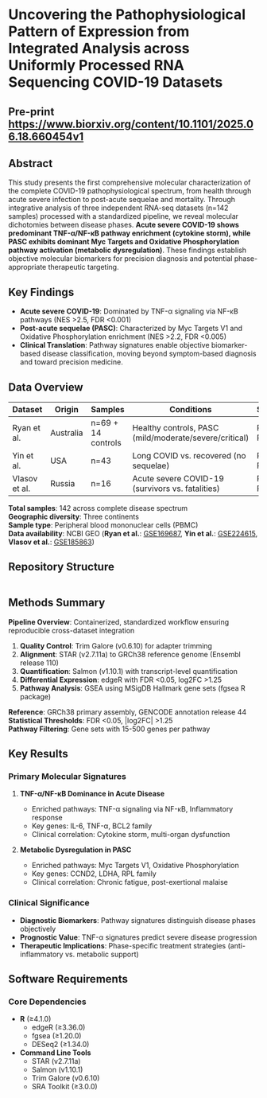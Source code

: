 # Uncovering the Pathophysiological Pattern of Expression from Integrated Analysis across Uniformly Processed RNA Sequencing COVID-19 Datasets  

## Pre-print https://www.biorxiv.org/content/10.1101/2025.06.18.660454v1

## Abstract

This study presents the first comprehensive molecular characterization of the complete COVID-19 pathophysiological spectrum, from health through acute severe infection to post-acute sequelae and mortality. Through integrative analysis of three independent RNA-seq datasets (n=142 samples) processed with a standardized pipeline, we reveal molecular dichotomies between disease phases. **Acute severe COVID-19 shows predominant TNF-α/NF-κB pathway enrichment (cytokine storm), while PASC exhibits dominant Myc Targets and Oxidative Phosphorylation pathway activation (metabolic dysregulation)**. These findings establish objective molecular biomarkers for precision diagnosis and potential phase-appropriate therapeutic targeting.

## Key Findings

- **Acute severe COVID-19**: Dominated by TNF-α signaling via NF-κB pathways (NES >2.5, FDR <0.001)
- **Post-acute sequelae (PASC)**: Characterized by Myc Targets V1 and Oxidative Phosphorylation enrichment (NES >2.2, FDR <0.005)
- **Clinical Translation**: Pathway signatures enable objective biomarker-based disease classification, moving beyond symptom-based diagnosis and toward precision medicine.

## Data Overview

| Dataset | Origin | Samples | Conditions | Sequencing |
|---------|---------|---------|------------|------------|
| Ryan et al. | Australia | n=69 + 14 controls | Healthy controls, PASC (mild/moderate/severe/critical) | Paired-end, PBMC |
| Yin et al. | USA | n=43 | Long COVID vs. recovered (no sequelae) | Paired-end, PBMC |
| Vlasov et al. | Russia | n=16 | Acute severe COVID-19 (survivors vs. fatalities) | Paired-end, PBMC |

**Total samples**: 142 across complete disease spectrum  
**Geographic diversity**: Three continents  
**Sample type**: Peripheral blood mononuclear cells (PBMC)  
**Data availability**: NCBI GEO (**Ryan et al.**: [GSE169687](https://www.ncbi.nlm.nih.gov/geo/query/acc.cgi?acc=GSE169687), **Yin et al.**: [GSE224615](https://www.ncbi.nlm.nih.gov/geo/query/acc.cgi?acc=GSE224615), **Vlasov et al.**: [GSE185863](https://www.ncbi.nlm.nih.gov/geo/query/acc.cgi?acc=GSE185863))

## Repository Structure

```

```

## Methods Summary

**Pipeline Overview**: Containerized, standardized workflow ensuring reproducible cross-dataset integration

1. **Quality Control**: Trim Galore (v0.6.10) for adapter trimming
2. **Alignment**: STAR (v2.7.11a) to GRCh38 reference genome (Ensembl release 110)
3. **Quantification**: Salmon (v1.10.1) with transcript-level quantification
4. **Differential Expression**: edgeR with FDR <0.05, log2FC >1.25
5. **Pathway Analysis**: GSEA using MSigDB Hallmark gene sets (fgsea R package)

**Reference**: GRCh38 primary assembly, GENCODE annotation release 44  
**Statistical Thresholds**: FDR <0.05, |log2FC| >1.25  
**Pathway Filtering**: Gene sets with 15-500 genes per pathway

## Key Results


### Primary Molecular Signatures

1. **TNF-α/NF-κB Dominance in Acute Disease**
   - Enriched pathways: TNF-α signaling via NF-κB, Inflammatory response
   - Key genes: IL-6, TNF-α, BCL2 family
   - Clinical correlation: Cytokine storm, multi-organ dysfunction

2. **Metabolic Dysregulation in PASC**
   - Enriched pathways: Myc Targets V1, Oxidative Phosphorylation
   - Key genes: CCND2, LDHA, RPL family
   - Clinical correlation: Chronic fatigue, post-exertional malaise

### Clinical Significance

- **Diagnostic Biomarkers**: Pathway signatures distinguish disease phases objectively
- **Prognostic Value**: TNF-α signatures predict severe disease progression
- **Therapeutic Implications**: Phase-specific treatment strategies (anti-inflammatory vs. metabolic support)

## Software Requirements

### Core Dependencies
- **R** (≥4.1.0)
  - edgeR (≥3.36.0)
  - fgsea (≥1.20.0)
  - DESeq2 (≥1.34.0)
- **Command Line Tools**
  - STAR (v2.7.11a)
  - Salmon (v1.10.1)
  - Trim Galore (v0.6.10)
  - SRA Toolkit (≥3.0.0)
